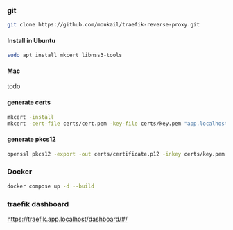 ### git
```bash
git clone https://github.com/moukail/traefik-reverse-proxy.git
```

#### Install in Ubuntu
```bash
sudo apt install mkcert libnss3-tools
```

#### Mac
todo 

#### generate certs
```bash
mkcert -install
mkcert -cert-file certs/cert.pem -key-file certs/key.pem "app.localhost" "*.app.localhost"
```

#### generate pkcs12
```bash
openssl pkcs12 -export -out certs/certificate.p12 -inkey certs/key.pem -in certs/cert.pem
```

### Docker
```bash
docker compose up -d --build
```

### traefik dashboard
https://traefik.app.localhost/dashboard/#/
